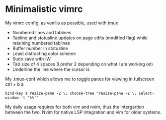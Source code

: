 # Minimalistic vimrc
My vimrc config, as vanilla as possible, used with tmux

 * Numbered lines and tablines
 * Tabline and statusline updates on page edits (modified flag) while retaining numbered tablines
 * Buffer number in statusline
 * Least distracting color scheme
 * Sudo save with :W
 * Tab size of 4 spaces (I prefer 2 depending on what I am working on)
 * Underline the line where the cursor is

My .tmux-conf which allows me to toggle panes for viewing in fullscreen ctrl + b a

```
bind-key a resize-pane -Z \; choose-tree "resize-pane -Z \; select-window -t '%%'"
```
My daily usage requires for both vim and nvim, thus the intergartion between the two. Nvim for native LSP integration and vim for older systems.
